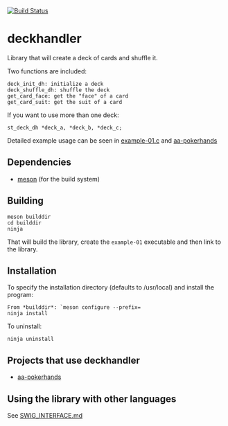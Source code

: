 [![Build Status](https://travis-ci.org/theimpossibleastronaut/deckhandler.svg?branch=master)](https://travis-ci.org/theimpossibleastronaut/deckhandler)

# deckhandler
Library that will create a deck of cards and shuffle it.

Two functions are included:

    deck_init_dh: initialize a deck
    deck_shuffle_dh: shuffle the deck
    get_card_face: get the "face" of a card
    get_card_suit: get the suit of a card

If you want to use more than one deck:

    st_deck_dh *deck_a, *deck_b, *deck_c;

Detailed example usage can be seen in
[example-01.c](https://github.com/theimpossibleastronaut/deckhandler/blob/master/example-01.c)
and
[aa-pokerhands](https://github.com/theimpossibleastronaut/aa-pokerhands)

## Dependencies

* [meson](http://mesonbuild.com/Quick-guide.html) (for the build system)

## Building

    meson builddir
    cd builddir
    ninja

That will build the library, create the `example-01` executable and
then link to the library.

## Installation

To specify the installation directory (defaults to /usr/local) and
install the program:

    From *builddir*: `meson configure --prefix=
    ninja install

To uninstall:

    ninja uninstall

## Projects that use deckhandler

* [aa-pokerhands](https://github.com/theimpossibleastronaut/aa-pokerhands)

## Using the library with other languages

See [SWIG_INTERFACE.md](https://github.com/theimpossibleastronaut/deckhandler/blob/master/SWIG_INTERFACE.md)
